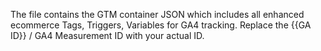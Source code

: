 The file contains the GTM container JSON which includes all enhanced ecommerce Tags, Triggers, Variables for GA4 tracking. Replace the {{GA ID}} / GA4 Measurement ID with your actual ID.
